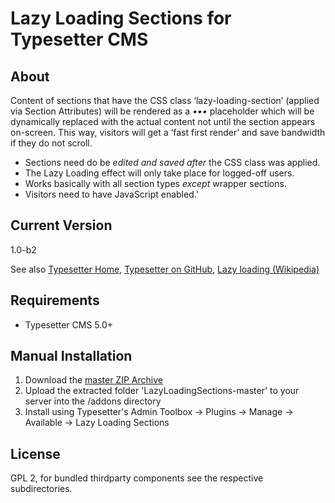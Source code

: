 # Lazy Loading Sections for Typesetter CMS #

## About
Content of sections that have the CSS class &lsquo;lazy-loading-section&rsquo; (applied via Section Attributes) will be rendered as a *&bull;&bull;&bull;*&nbsp;placeholder which will be dynamically replaced with the actual content not until the section appears on-screen. This way, visitors will get a &lsquo;fast first render&rsquo; and save bandwidth if they do not scroll. 

* Sections need do be *edited and saved after* the CSS class was applied. 
* The Lazy Loading effect will only take place for logged-off users. 
* Works basically with all section types *except* wrapper sections.
* Visitors need to have JavaScript enabled.'

## Current Version 
1.0-b2

See also [Typesetter Home](http://www.typesettercms.com), [Typesetter on GitHub](https://github.com/Typesetter/Typesetter), [Lazy loading (Wikipedia)](https://en.wikipedia.org/wiki/Lazy_loading)

## Requirements ##
* Typesetter CMS 5.0+

## Manual Installation ##
1. Download the [master ZIP Archive](https://github.com/juek/LazyLoadingSections/archive/master.zip)
2. Upload the extracted folder 'LazyLoadingSections-master' to your server into the /addons directory
3. Install using Typesetter's Admin Toolbox &rarr; Plugins &rarr; Manage &rarr; Available &rarr; Lazy Loading Sections

## License
GPL 2, for bundled thirdparty components see the respective subdirectories.

